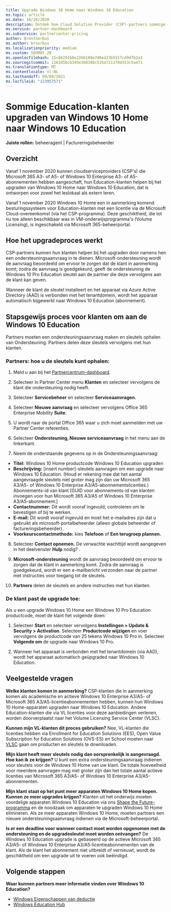```yaml
---
title: Upgrade Windows 10 Home naar Windows 10 Education
ms.topic: article
ms.date: 10/28/2020
description: Ontdek hoe Cloud Solution Provider (CSP)-partners sommige van hun Education-klanten kunnen upgraden van Windows 10 Home naar Windows 10 Education
ms.service: partner-dashboard
ms.subservice: partnercenter-pricing
author: BrentSerbus
ms.author: brserbus
ms.localizationpriority: medium
ms.custom: SEOMAY.20
ms.openlocfilehash: 15c86291b0e22b6189e7d0e423b5517cd9dfb2a3
ms.sourcegitcommit: 1161d5bcb345e368348c535a7211f0d353c5a471
ms.translationtype: MT
ms.contentlocale: nl-NL
ms.lasthandoff: 09/09/2021
ms.locfileid: "123957571"
---
```

# <a name="upgrade-some-education-customers-from-windows-10-home-to-windows-10-education"></a>Sommige Education-klanten upgraden van Windows 10 Home naar Windows 10 Education

**Juiste rollen:** beheeragent | Factureringsbeheerder

## <a name="overview"></a>Overzicht

Vanaf 1 november 2020 kunnen cloudserviceproviders (CSP's) die Microsoft 365 A3- of A5- of Windows 10 Enterprise A3- of A5-abonnementen hebben aangeschaft, hun Education-klanten helpen bij het upgraden van Windows 10 Home naar Windows 10 Education, dat is ontworpen voor zowel het leslokaal als extern leren.

Vanaf 1 november 2020 Windows 10 Home een in aanmerking komend besturingssysteem voor Education-klanten met een licentie via de Microsoft Cloud-overeenkomst (via het CSP-programma). Deze geschiktheid, die tot nu toe alleen beschikbaar was in VM-onderwijsprogramma's (Volume Licensing), is ingeschakeld via Microsoft 365-beheerportal. 

## <a name="how-the-upgrade-process-works"></a>Hoe het upgradeproces werkt

CSP-partners kunnen hun klanten helpen bij het upgraden door namens hen een ondersteuningsaanvraag in te dienen. Microsoft-ondersteuning wordt de aanvraag beoordeeld om ervoor te zorgen dat de klant in aanmerking komt; zodra de aanvraag is goedgekeurd, geeft de ondersteuning de Windows 10 Pro Education sleutel aan de partner die deze vervolgens aan de klant kan geven.

Wanneer de klant de sleutel installeert en het apparaat via Azure Active Directory (AAD) is verbonden met het tenantdomein, wordt het apparaat automatisch bijgewerkt naar Windows 10 Education (abonnement).   

## <a name="step-by-step-process-for-customers-to-get-windows-10-education"></a>Stapsgewijs proces voor klanten om aan de Windows 10 Education

Partners moeten een ondersteuningsaanvraag maken en sleutels ophalen van Ondersteuning. Partners delen deze sleutels vervolgens met hun klanten.

### <a name="partners--how-to-get-the-keys"></a>Partners: hoe u de sleutels kunt ophalen:

1. Meld u aan bij het [Partnercentrum-dashboard](https://partner.microsoft.com/dashboard).

2. Selecteer in Partner Center menu **Klanten** en selecteer vervolgens de klant die ondersteuning nodig heeft.

3. Selecteer **Servicebeheer** en selecteer **Serviceaanvragen.**

4. Selecteer **Nieuwe aanvraag** en selecteer vervolgens Office 365 Enterprise Mobility **Suite.**

5. U wordt naar de portal Office 365 waar u zich moet aanmelden met uw Partner Center referenties.

6. Selecteer **Ondersteuning, Nieuwe serviceaanvraag** in het menu aan de linkerkant.

7. Neem de onderstaande gegevens op in de Ondersteuningsaanvraag:

- **Titel:** Windows 10 Home productcode Windows 10 Education upgraden
- **Beschrijving:** [insert number]-sleutels aanvragen om een upgrade naar Windows 10 Education. (Houd er rekening mee dat het aantal aangevraagde sleutels niet groter mag zijn dan uw Microsoft 365 A3/A5- of Windows 10 Enterprise A3/A5-abonnementslicenties.) Abonnements-id van klant [GUID voor abonnements-id van klanten invoegen voor hun Microsoft 365 A3/A5 of Windows 10 Enterprise A3/A5-abonnement.]
- **Contactnummer:** Dit wordt vooraf ingevuld; controleren om te bevestigen of bij te werken.
- **E-mail:** Dit wordt vooraf ingevuld en moet het e-mailadres zijn dat u gebruikt als microsoft-portalbeheerder (alleen globale beheerder of factureringsbeheerder).
- **Voorkeurscontactmethode:** kies **Telefoon** of **Een terugroep plannen.**

8. Selecteer **Contact opnemen.** De verwachte wachttijd wordt aangegeven in het deelvenster **Hulp** nodig? .

9. **Microsoft-ondersteuning** wordt de aanvraag beoordeeld om ervoor te zorgen dat de klant in aanmerking komt. Zodra de aanvraag is goedgekeurd, wordt er een e-mailbericht verzonden naar de partner met instructies voor toegang tot de sleutels.

10. **Partners** delen de sleutels en andere instructies met hun klanten.

### <a name="customer-applies-the-upgrade"></a>De klant past de upgrade toe:

Als u een upgrade Windows 10 Home een Windows 10 Pro Education productcode, moet de klant het volgende doen:  

1. Selecteer **Start** en selecteer vervolgens **Instellingen > Update & Security > Activation**. Selecteer **Productcode wijzigen** en voer vervolgens de productcode van 25 tekens Windows 10 Pro in. Selecteer **Volgende om** de upgrade naar Windows 10 Pro.

2. Wanneer het apparaat is verbonden met het tenantdomein (via AAD), wordt het apparaat automatisch geüpgraded naar Windows 10 Education.  

## <a name="frequently-asked-questions"></a>Veelgestelde vragen

**Welke klanten komen in aanmerking?**
CSP-klanten die in aanmerking komen als academische en actieve Windows 10 Enterprise A3/A5- of Microsoft 365 A3/A5-licentieabonnementen hebben, kunnen hun Windows 10 Home-apparaten upgraden naar Windows 10 Education. Andere Education-klanten die via VL licenties voor deze aanbiedingen verlenen, worden doorverplaatst naar het Volume Licensing Service Center (VLSC).

**Kunnen mijn VL-klanten dit proces gebruiken?**
Nee, VL-klanten die licenties hebben via Enrollment for Education Solutions (EES), Open Value Subscription for Education Solutions (OVS-ES) en School moeten naar [VLSC](https://www.microsoft.com/Licensing/servicecenter/default.aspx) gaan om producten en sleutels te downloaden. 

**Mijn klant heeft meer sleutels nodig dan oorspronkelijk is aangevraagd. Hoe kan ik ze krijgen?**
U kunt een extra ondersteuningsaanvraag indienen voor sleutels voor de Windows 10 Home van uw klant. De totale hoeveelheid voor meerdere aanvragen mag niet groter zijn dan het totale aantal actieve licenties van Microsoft 365 A3/A5- of Windows 10 Enterprise A3/A5-abonnementen.

**Mijn klant staat op het punt meer apparaten Windows 10 Home kopen. Kunnen ze meer upgrades krijgen?**
Klanten uit het onderwijs moeten voordelige apparaten Windows 10 Education via ons [Shape the Future-programma](https://www.microsoft.com/education/products/windows/shapethefuture.aspx) en de noodzaak om apparaten te upgraden Windows 10 Home elimineren. Als ze meer apparaten Windows 10 Home, moeten partners een nieuwe ondersteuningsaanvraag indienen via de Microsoft-beheerportal.

**Is er een deadline voor wanneer contact moet worden opgenomen met de ondersteuning en de upgradesleutel moet worden ontvangen?**
De Windows 10 Education upgrade is gebaseerd op de actieve Microsoft 365 A3/A5- of Windows 10 Enterprise A3/A5-licentieabonnementen van de klant. Als de klant het abonnement niet uitbreidt of vernieuwt, wordt de geschiktheid om een upgrade uit te voeren ook beëindigd.

## <a name="next-steps"></a>Volgende stappen

**Waar kunnen partners meer informatie vinden over Windows 10 Education?**

- [Windows Eigenschappen van deductie](https://www.microsoft.com/education/products/windows/features)
- [Windows Education Hub](/education/windows/)